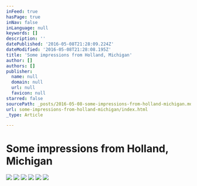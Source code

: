 ```yaml
---
inFeed: true
hasPage: true
inNav: false
inLanguage: null
keywords: []
description: ''
datePublished: '2016-05-08T21:28:09.224Z'
dateModified: '2016-05-08T21:28:08.195Z'
title: 'Some impressions from Holland, Michigan'
author: []
authors: []
publisher:
  name: null
  domain: null
  url: null
  favicon: null
starred: false
sourcePath: _posts/2016-05-08-some-impressions-from-holland-michigan.md
url: some-impressions-from-holland-michigan/index.html
_type: Article

---
```

# Some impressions from Holland, Michigan
![](https://the-grid-user-content.s3-us-west-2.amazonaws.com/16f42ba8-121f-4c6f-9792-02dd8824eaaa.jpg)
![](https://the-grid-user-content.s3-us-west-2.amazonaws.com/4bdcc21f-cf5f-4f17-a123-7f1221c59e33.jpg)
![](https://the-grid-user-content.s3-us-west-2.amazonaws.com/671f002d-997d-4cce-84c8-1c49b5ae6992.jpg)
![](https://the-grid-user-content.s3-us-west-2.amazonaws.com/1daeee6a-b5f4-474f-8ea9-ba3c7232ed74.jpg)
![](https://the-grid-user-content.s3-us-west-2.amazonaws.com/235fd1c0-0dae-4a14-b082-774b007f12d2.jpg)
![](https://the-grid-user-content.s3-us-west-2.amazonaws.com/3ee1d150-8a38-46d5-bbbd-6e5df201447e.jpg)